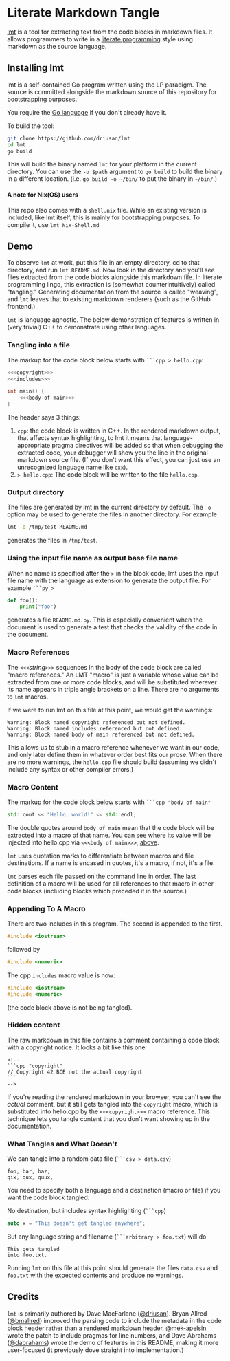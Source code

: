 # Literate Markdown Tangle

[lmt](https://github.com/driusan/lmt) is a tool for extracting text from the
code blocks in markdown files.  It allows programmers to write in a [literate programming](https://en.wikipedia.org/wiki/Literate_programming) style using
markdown as the source language.

## Installing lmt

lmt is a self-contained Go program written using the LP paradigm. The source is committed alongside the markdown source of this repository for bootstrapping
purposes.

You require the [Go language](https://golang.org/) if you don't already have it.

To build the tool:

```bash
git clone https://github.com/driusan/lmt
cd lmt
go build
```

This will build the binary named `lmt` for your platform in the current
directory. You can use the `-o $path` argument to `go build` to build
the binary in a different location. (i.e. `go build -o ~/bin/` to put the
binary in `~/bin/`.)

#### A note for Nix(OS) users
This repo also comes with a `shell.nix` file. While an existing version is included, like lmt itself, this is mainly for bootstrapping purposes. To compile it, use `lmt Nix-Shell.md`

## Demo

To observe `lmt` at work, put this file in an empty directory, cd to that
directory, and run `lmt README.md`.  Now look in the directory and you'll see
files extracted from the code blocks alongside this markdown file.  In
literate programming lingo, this extraction is (somewhat counterintuitively)
called "tangling." Generating documentation from the source is called
"weaving", and `lmt` leaves that to existing markdown renderers (such as
the GitHub frontend.)

`lmt` is language agnostic. The below demonstration of features is written
in (very trivial) C++ to demonstrate using other languages.

### Tangling into a file

The markup for the code block below starts with `​```cpp > hello.cpp`:

```cpp > hello.cpp
<<<copyright>>>
<<<includes>>>

int main() {
    <<<body of main>>>
}
```

The header says 3 things:

1. `cpp`: the code block is written in C++. In the rendered markdown output, that
   affects syntax highlighting, to lmt it means that language-appropriate
   pragma directives will be added so that when debugging the extracted code,
   your debugger will show you the line in the original markdown source file.
   (If you don't want this effect, you can just use an unrecognized language
   name like `cxx`).
2. `> hello.cpp`: The code block will be written to the file `hello.cpp`.

### Output directory

The files are generated by lmt in the current directory by default. The `-o` option
may be used to generate the files in another directory. For example

~~~bash
lmt -o /tmp/test README.md
~~~

generates the files in `/tmp/test`.

### Using the input file name as output base file name

When no name is specified after the `>` in the block code, lmt uses the
input file name with the language as extension to generate the output file.
For example `​```py >`

~~~py >
def foo():
    print("foo")
~~~

generates a file `README.md.py`. This is especially convenient when the
document is used to generate a test that checks the validity of the code
in the document.

### Macro References

The `<<<`*string*`>>>` sequences in the body of the code block are called
"macro references." An LMT "macro" is just a variable whose value can be
extracted from one or more code blocks, and will be substituted wherever
its name appears in triple angle brackets on a line. There are no arguments
to `lmt` macros.

If we were to run lmt on this file at this point, we would get the warnings:

```
Warning: Block named copyright referenced but not defined.
Warning: Block named includes referenced but not defined.
Warning: Block named body of main referenced but not defined.
```

This allows us to stub in a macro reference whenever we want in our code,
and only later define them in whatever order best fits our prose. When there
are no more warnings, the `hello.cpp` file should build (assuming we didn't
include any syntax or other compiler errors.)

### Macro Content

The markup for the code block below starts with `​```cpp "body of main"`

```cpp "body of main"
std::cout << "Hello, world!" << std::endl;
```

The double quotes around `body of main` mean that the code block will be
extracted into a macro of that name.  You can see where its value will be
injected into hello.cpp via `<<<body of main>>>`,
[above](#tangling-into-a-file).

`lmt` uses quotation marks to differentiate between macros and file
destinations. If a name is encased in quotes, it's a macro, if not, it's
a file.

`lmt` parses each file passed on the command line in order. The last
definition of a macro will be used for all references to that macro in
other code blocks (including blocks which preceded it in the source.)

### Appending To A Macro

There are two includes in this program. The second is appended to the first.

```cpp "includes"
#include <iostream>
```

followed by

```cpp "includes"
#include <numeric>
```

The cpp `includes` macro value is now:

```cpp
#include <iostream>
#include <numeric>
```

(the code block above is not being tangled).

### Hidden content

The raw markdown in this file contains a comment containing a code block with a
copyright notice.  It looks a bit like this one:

    <!--
    ```cpp "copyright"
    // Copyright 42 BCE not the actual copyright
    ```
    -->

If you're reading the rendered markdown in your browser, you can't see the
*actual* comment, but it still gets tangled into the `copyright` macro, which is
substituted into hello.cpp by the `<<<copyright>>>` macro reference.  This
technique lets you tangle content that you don't want showing up in the
documentation.

<!--
```cpp "copyright"
// Copyright 2020 Me, myself, and I
```
-->

### What Tangles and What Doesn't

We can tangle into a random data file (`​```csv > data.csv`)

```csv > data.csv
foo, bar, baz,
qix, qux, quux,
```

You need to specify both a language and a destination (macro or file) if
you want the code block tangled:

No destination, but includes syntax highlighting (`​```cpp`)

```cpp
auto x = "This doesn't get tangled anywhere";
```

But any language string and filename  (`​```arbitrary > foo.txt`) will do

```arbitrary > foo.txt
This gets tangled
into foo.txt.
```

Running `lmt` on this file at this point should generate the files `data.csv`
and `foo.txt` with the expected contents and produce no warnings.

## Credits

`lmt` is primarily authored by Dave MacFarlane ([@driusan](https://github.com/driusan/)). Bryan Allred ([@bmallred](https://github.com/bmallred/)) improved the
parsing code to include the metadata in the code block header rather than a
rendered markdown header. [@mek-apelsin](https://github.com/mek-apelsin/)
wrote the patch to include pragmas for line numbers, and Dave Abrahams
([@dabrahams](https://github.com/dabrahams/)) wrote the demo of features in
this README, making it more user-focused (it previously dove straight into
implementation.)
